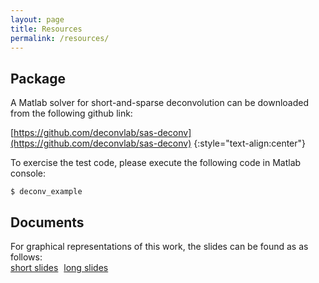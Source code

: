 ```yaml
---
layout: page
title: Resources
permalink: /resources/
---
```


## Package ##

A Matlab solver for short-and-sparse deconvolution can be downloaded from the following github link: 

[https://github.com/deconvlab/sas-deconv](https://github.com/deconvlab/sas-deconv) 
{:style="text-align:center"}

To exercise the test code, please execute the following code in Matlab console:

	$ deconv_example


## Documents ##

For graphical representations of this work, the slides can be found as as follows:<br />
<span class="glyphicon glyphicon-film"></span> <span style="margin-right:5px"><a role="button" href="/assets/slides_SaSD.pdf">short slides</a></span> <span> <span class="glyphicon glyphicon-film"></span> <span style="margin-right:5px"><a role="button" href="/assets/slides_SaSD_long.pdf">long slides</a></span>